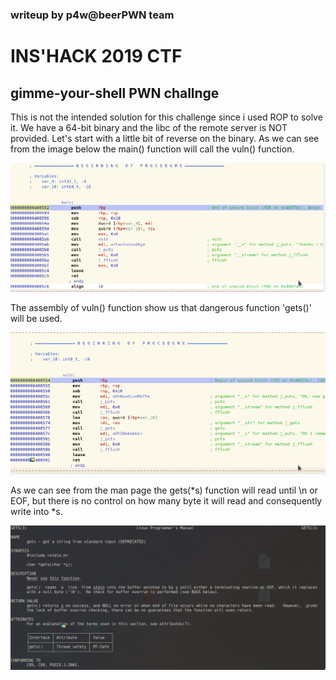 ### writeup by p4w@beerPWN team

# INS'HACK 2019 CTF
## gimme-your-shell PWN challnge

This is not the intended solution for this challenge since i used ROP to solve it.
We have a 64-bit binary and the libc of the remote server is NOT provided.
Let's start with a little bit of reverse on the binary.
As we can see from the image below the main() function will call the vuln() function.

![alt text](images/main.png)

The assembly of vuln() function show us that dangerous function 'gets()' will be used.

![alt text](images/vuln.png)

As we can see from the man page the gets(*s) function will read until \n or EOF, but there is no control on how many byte it will read and consequently write into *s.

![alt text](images/man_gets.png)
